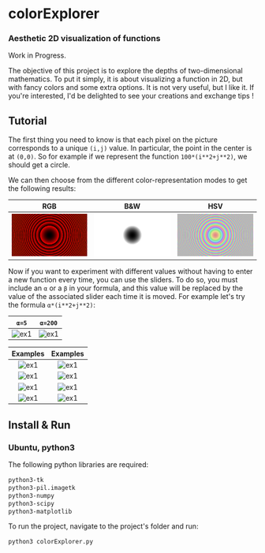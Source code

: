 # colorExplorer
### Aesthetic 2D visualization of functions

Work in Progress.

The objective of this project is to explore the depths of two-dimensional mathematics. To put it simply, it is about visualizing a function in 2D, but with fancy colors and some extra options. It is not very useful, but I like it. If you're interested, I'd be delighted to see your creations and exchange tips !

## Tutorial

The first thing you need to know is that each pixel on the picture corresponds to a unique ```(i,j)``` value. In particular, the point in the center is at ```(0,0)```. So for example if we represent the function ```100*(i**2+j**2)```, we should get a circle.

We can then choose from the different color-representation modes to get the following results:

RGB | B&W | HSV
:-------------------------:|:-------------------------:|:-----------------------:
![ex1](Images/Tutorial/rgb.png) | ![ex1](Images/Tutorial/bw.png) |  ![ex1](Images/Tutorial/hsv.png)

Now if you want to experiment with different values without having to enter a new function every time, you can use the sliders. To do so, you must include an ```α``` or a ```β``` in your formula, and this value will be replaced by the value of the associated slider each time it is moved. For example let's try the formula ```α*(i**2+j**2)```:

```α=5``` | ```α=200```
:-------------------------:|:-----------------------:
![ex1](Images/Tutorial/alpha5.png) | ![ex1](Images/Tutorial/alpha200.png) |  

Examples | Examples |
:-------------------------:|:-----------------------:
![ex1](Images/wavies.png) |  ![ex1](Images/the%20pear%20of%20illusions.png) |
![ex1](Images/ring_of_truth.png) | ![ex1](Images/sundisk.png) |
![ex1](Images/vinyl.png) | ![ex1](Images/sparkling%20sun.png) |
![ex1](Images/red%20perspective.png) | ![ex1](Images/circle%20chess.png) |

## Install & Run
### Ubuntu, python3
The following python libraries are required:
```
python3-tk
python3-pil.imagetk
python3-numpy
python3-scipy
python3-matplotlib
```
To run the project, navigate to the project's folder and run:
```
python3 colorExplorer.py
```
